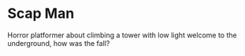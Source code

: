 # Scap Man
 Horror platformer about climbing a tower with low light
welcome to the underground, how was the fall?
